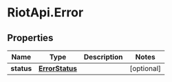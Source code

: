 # RiotApi.Error

## Properties
Name | Type | Description | Notes
------------ | ------------- | ------------- | -------------
**status** | [**ErrorStatus**](ErrorStatus.md) |  | [optional] 


